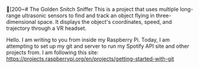 [200~# The Golden Snitch Sniffer
This is a project that uses multiple long-range ultrasonic sensors to find and track
an object flying in three-dimensional space. It displays the object's coordinates,
speed, and trajectory through a VR headset.

Hello. I am writing to you from inside my Raspberry Pi. Today, I am attempting to set up
my git and server to run my Spotify API site and other projects from. I am following this 
site: https://projects.raspberrypi.org/en/projects/getting-started-with-git
